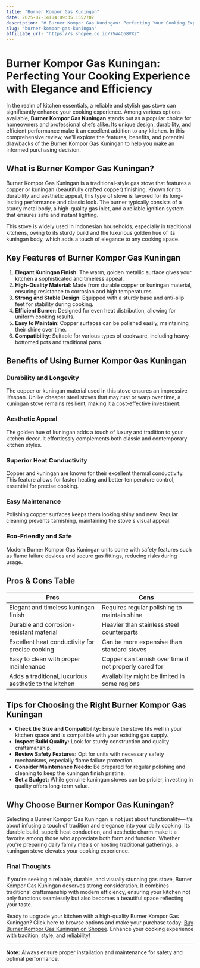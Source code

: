 ```yaml
---
title: "Burner Kompor Gas Kuningan"
date: 2025-07-14T04:09:35.155270Z
description: "# Burner Kompor Gas Kuningan: Perfecting Your Cooking Experience with Elegance and Efficiency..."
slug: "burner-kompor-gas-kuningan"
affiliate_url: "https://s.shopee.co.id/7V44C68VX2"
---
```

# Burner Kompor Gas Kuningan: Perfecting Your Cooking Experience with Elegance and Efficiency

In the realm of kitchen essentials, a reliable and stylish gas stove can significantly enhance your cooking experience. Among various options available, **Burner Kompor Gas Kuningan** stands out as a popular choice for homeowners and professional chefs alike. Its unique design, durability, and efficient performance make it an excellent addition to any kitchen. In this comprehensive review, we'll explore the features, benefits, and potential drawbacks of the Burner Kompor Gas Kuningan to help you make an informed purchasing decision.

## What is Burner Kompor Gas Kuningan?

Burner Kompor Gas Kuningan is a traditional-style gas stove that features a copper or kuningan (beautifully crafted copper) finishing. Known for its durability and aesthetic appeal, this type of stove is favored for its long-lasting performance and classic look. The burner typically consists of a sturdy metal body, a high-quality gas inlet, and a reliable ignition system that ensures safe and instant lighting.

This stove is widely used in Indonesian households, especially in traditional kitchens, owing to its sturdy build and the luxurious golden hue of its kuningan body, which adds a touch of elegance to any cooking space.

## Key Features of Burner Kompor Gas Kuningan

1. **Elegant Kuningan Finish**: The warm, golden metallic surface gives your kitchen a sophisticated and timeless appeal.
2. **High-Quality Material**: Made from durable copper or kuningan material, ensuring resistance to corrosion and high temperatures.
3. **Strong and Stable Design**: Equipped with a sturdy base and anti-slip feet for stability during cooking.
4. **Efficient Burner**: Designed for even heat distribution, allowing for uniform cooking results.
5. **Easy to Maintain**: Copper surfaces can be polished easily, maintaining their shine over time.
6. **Compatibility**: Suitable for various types of cookware, including heavy-bottomed pots and traditional pans.

## Benefits of Using Burner Kompor Gas Kuningan

### Durability and Longevity

The copper or kuningan material used in this stove ensures an impressive lifespan. Unlike cheaper steel stoves that may rust or warp over time, a kuningan stove remains resilient, making it a cost-effective investment.

### Aesthetic Appeal

The golden hue of kuningan adds a touch of luxury and tradition to your kitchen decor. It effortlessly complements both classic and contemporary kitchen styles.

### Superior Heat Conductivity

Copper and kuningan are known for their excellent thermal conductivity. This feature allows for faster heating and better temperature control, essential for precise cooking.

### Easy Maintenance

Polishing copper surfaces keeps them looking shiny and new. Regular cleaning prevents tarnishing, maintaining the stove's visual appeal.

### Eco-Friendly and Safe

Modern Burner Kompor Gas Kuningan units come with safety features such as flame failure devices and secure gas fittings, reducing risks during usage.

## Pros & Cons Table

| Pros                                              | Cons                                                     |
|--------------------------------------------------|----------------------------------------------------------|
| Elegant and timeless kuningan finish            | Requires regular polishing to maintain shine           |
| Durable and corrosion-resistant material       | Heavier than stainless steel counterparts               |
| Excellent heat conductivity for precise cooking | Can be more expensive than standard stoves              |
| Easy to clean with proper maintenance          | Copper can tarnish over time if not properly cared for |
| Adds a traditional, luxurious aesthetic to the kitchen | Availability might be limited in some regions          |

## Tips for Choosing the Right Burner Kompor Gas Kuningan

- **Check the Size and Compatibility:** Ensure the stove fits well in your kitchen space and is compatible with your existing gas supply.
- **Inspect Build Quality:** Look for sturdy construction and quality craftsmanship.
- **Review Safety Features:** Opt for units with necessary safety mechanisms, especially flame failure protection.
- **Consider Maintenance Needs:** Be prepared for regular polishing and cleaning to keep the kuningan finish pristine.
- **Set a Budget:** While genuine kuningan stoves can be pricier, investing in quality offers long-term value.

## Why Choose Burner Kompor Gas Kuningan?

Selecting a Burner Kompor Gas Kuningan is not just about functionality—it's about infusing a touch of tradition and elegance into your daily cooking. Its durable build, superb heat conduction, and aesthetic charm make it a favorite among those who appreciate both form and function. Whether you're preparing daily family meals or hosting traditional gatherings, a kuningan stove elevates your cooking experience.

### Final Thoughts

If you're seeking a reliable, durable, and visually stunning gas stove, Burner Kompor Gas Kuningan deserves strong consideration. It combines traditional craftsmanship with modern efficiency, ensuring your kitchen not only functions seamlessly but also becomes a beautiful space reflecting your taste.

Ready to upgrade your kitchen with a high-quality Burner Kompor Gas Kuningan? Click here to browse options and make your purchase today: [Buy Burner Kompor Gas Kuningan on Shopee](https://s.shopee.co.id/7V44C68VX2). Enhance your cooking experience with tradition, style, and reliability!

---

**Note:** Always ensure proper installation and maintenance for safety and optimal performance.